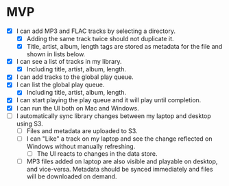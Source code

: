 # MVP

- [x] I can add MP3 and FLAC tracks by selecting a directory.
	- [x] Adding the same track twice should not duplicate it.
	- [x] Title, artist, album, length tags are stored as metadata for the file and shown in lists below.
- [x] I can see a list of tracks in my library.
	- [x] Including title, artist, album, length.
- [x] I can add tracks to the global play queue.
- [x] I can list the global play queue.
	- [x] Including title, artist, album, length.
- [x] I can start playing the play queue and it will play until completion.
- [x] I can run the UI both on Mac and Windows.
- [ ] I automatically sync library changes between my laptop and desktop using S3.
	- [ ] Files and metadata are uploaded to S3.
	- [ ] I can "Like" a track on my laptop and see the change reflected on Windows without manually refreshing.
		- [ ] The UI reacts to changes in the data store.
	- [ ] MP3 files added on laptop are also visible and playable on desktop, and vice-versa. Metadata should be synced immediately and files will be downloaded on demand.

